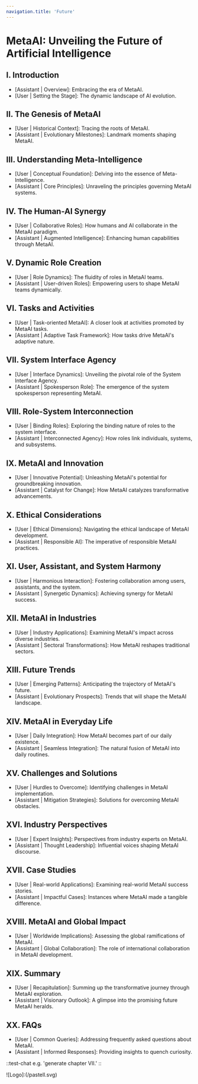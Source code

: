 ```yaml
---
navigation.title: 'Future'
---
```


# MetaAI: Unveiling the Future of Artificial Intelligence

## I. Introduction
- [Assistant | Overview]: Embracing the era of MetaAI.
- [User | Setting the Stage]: The dynamic landscape of AI evolution.

## II. The Genesis of MetaAI
- [User | Historical Context]: Tracing the roots of MetaAI.
- [Assistant | Evolutionary Milestones]: Landmark moments shaping MetaAI.

## III. Understanding Meta-Intelligence
- [User | Conceptual Foundation]: Delving into the essence of Meta-Intelligence.
- [Assistant | Core Principles]: Unraveling the principles governing MetaAI systems.

## IV. The Human-AI Synergy
- [User | Collaborative Roles]: How humans and AI collaborate in the MetaAI paradigm.
- [Assistant | Augmented Intelligence]: Enhancing human capabilities through MetaAI.

## V. Dynamic Role Creation
- [User | Role Dynamics]: The fluidity of roles in MetaAI teams.
- [Assistant | User-driven Roles]: Empowering users to shape MetaAI teams dynamically.

## VI. Tasks and Activities
- [User | Task-oriented MetaAI]: A closer look at activities promoted by MetaAI tasks.
- [Assistant | Adaptive Task Framework]: How tasks drive MetaAI's adaptive nature.

## VII. System Interface Agency
- [User | Interface Dynamics]: Unveiling the pivotal role of the System Interface Agency.
- [Assistant | Spokesperson Role]: The emergence of the system spokesperson representing MetaAI.

## VIII. Role-System Interconnection
- [User | Binding Roles]: Exploring the binding nature of roles to the system interface.
- [Assistant | Interconnected Agency]: How roles link individuals, systems, and subsystems.

## IX. MetaAI and Innovation
- [User | Innovative Potential]: Unleashing MetaAI's potential for groundbreaking innovation.
- [Assistant | Catalyst for Change]: How MetaAI catalyzes transformative advancements.

## X. Ethical Considerations
- [User | Ethical Dimensions]: Navigating the ethical landscape of MetaAI development.
- [Assistant | Responsible AI]: The imperative of responsible MetaAI practices.

## XI. User, Assistant, and System Harmony
- [User | Harmonious Interaction]: Fostering collaboration among users, assistants, and the system.
- [Assistant | Synergetic Dynamics]: Achieving synergy for MetaAI success.

## XII. MetaAI in Industries
- [User | Industry Applications]: Examining MetaAI's impact across diverse industries.
- [Assistant | Sectoral Transformations]: How MetaAI reshapes traditional sectors.

## XIII. Future Trends
- [User | Emerging Patterns]: Anticipating the trajectory of MetaAI's future.
- [Assistant | Evolutionary Prospects]: Trends that will shape the MetaAI landscape.

## XIV. MetaAI in Everyday Life
- [User | Daily Integration]: How MetaAI becomes part of our daily existence.
- [Assistant | Seamless Integration]: The natural fusion of MetaAI into daily routines.

## XV. Challenges and Solutions
- [User | Hurdles to Overcome]: Identifying challenges in MetaAI implementation.
- [Assistant | Mitigation Strategies]: Solutions for overcoming MetaAI obstacles.

## XVI. Industry Perspectives
- [User | Expert Insights]: Perspectives from industry experts on MetaAI.
- [Assistant | Thought Leadership]: Influential voices shaping MetaAI discourse.

## XVII. Case Studies
- [User | Real-world Applications]: Examining real-world MetaAI success stories.
- [Assistant | Impactful Cases]: Instances where MetaAI made a tangible difference.

## XVIII. MetaAI and Global Impact
- [User | Worldwide Implications]: Assessing the global ramifications of MetaAI.
- [Assistant | Global Collaboration]: The role of international collaboration in MetaAI development.

## XIX. Summary
- [User | Recapitulation]: Summing up the transformative journey through MetaAI exploration.
- [Assistant | Visionary Outlook]: A glimpse into the promising future MetaAI heralds.

## XX. FAQs
- [User | Common Queries]: Addressing frequently asked questions about MetaAI.
- [Assistant | Informed Responses]: Providing insights to quench curiosity.

::test-chat
e.g. 'generate chapter VII.'
::

![Logo]:(/pastell.svg)
